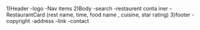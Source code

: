 1)Header 
-logo
-Nav items
2)Body 
-search
-restaurent conta   iner 
  -RestaurantCard (rest name, time, food name , cuisine, star rating)
3)footer
-copyright
-address
-link
-contact
